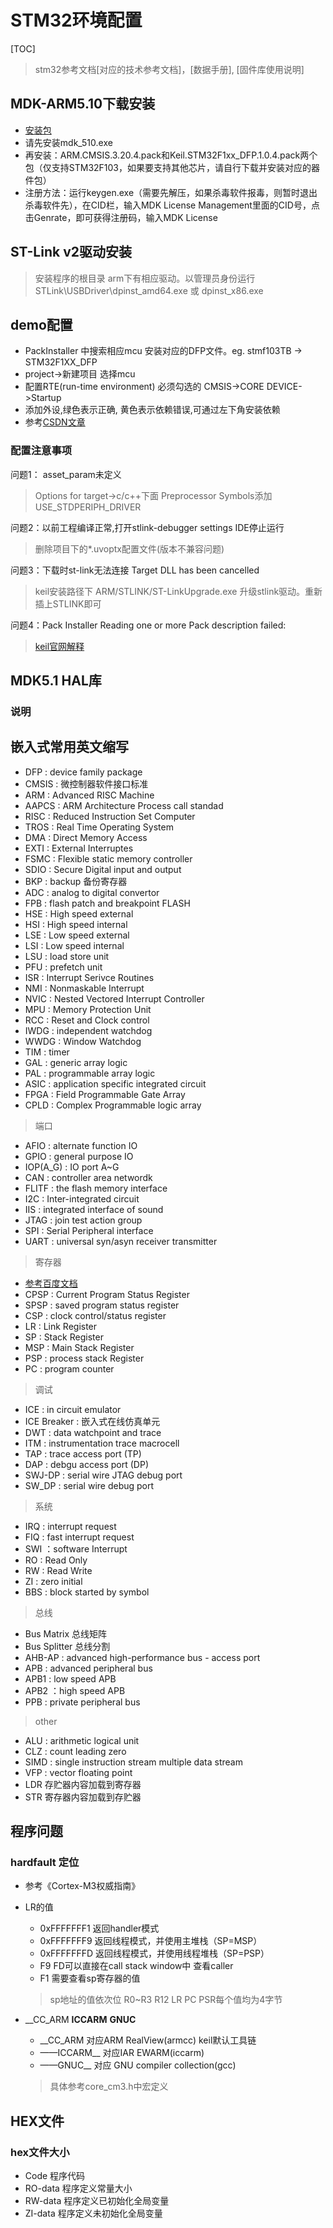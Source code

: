 # STM32环境配置

[TOC]

> stm32参考文档[对应的技术参考文档]，[数据手册], [固件库使用说明]

## MDK-ARM5.10下载安装

- [安装包](www.baidu.com)
- 请先安装mdk_510.exe
- 再安装：ARM.CMSIS.3.20.4.pack和Keil.STM32F1xx_DFP.1.0.4.pack两个包（仅支持STM32F103，如果要支持其他芯片，请自行下载并安装对应的器件包）
- 注册方法：运行keygen.exe（需要先解压，如果杀毒软件报毒，则暂时退出杀毒软件先），在CID栏，输入MDK License Management里面的CID号，点击Genrate，即可获得注册码，输入MDK License

## ST-Link v2驱动安装

> 安装程序的根目录 arm下有相应驱动。以管理员身份运行STLink\USBDriver\dpinst_amd64.exe 或 dpinst_x86.exe

## demo配置

- PackInstaller 中搜索相应mcu 安装对应的DFP文件。eg. stmf103TB -> STM32F1XX_DFP
- project->新建项目 选择mcu
- 配置RTE(run-time environment) 必须勾选的 CMSIS->CORE   DEVICE->Startup
- 添加外设,绿色表示正确, 黄色表示依赖错误,可通过左下角安装依赖
- 参考[CSDN文章](https://blog.csdn.net/android_lover2014/article/details/59482431)

### 配置注意事项

问题1： asset_param未定义
> Options for target->c/c++下面 Preprocessor Symbols添加 USE_STDPERIPH_DRIVER

问题2：以前工程编译正常,打开stlink-debugger settings IDE停止运行
> 删除项目下的*.uvoptx配置文件(版本不兼容问题)

问题3：下载时st-link无法连接 Target DLL has been cancelled
> keil安装路径下  ARM/STLINK/ST-LinkUpgrade.exe 升级stlink驱动。重新插上STLINK即可

问题4：Pack Installer Reading one or more Pack description failed:
> [keil官网解释](http://www.keil.com/support/docs/3646.htm)

## MDK5.1 HAL库

### 说明

## 嵌入式常用英文缩写

- DFP : device family package
- CMSIS : 微控制器软件接口标准
- ARM : Advanced RISC Machine
- AAPCS : ARM Architecture Process call standad
- RISC : Reduced Instruction Set Computer
- TROS : Real Time Operating System
- DMA : Direct Memory Access
- EXTI : External Interruptes
- FSMC : Flexible static memory controller
- SDIO : Secure Digital input and output
- BKP : backup 备份寄存器
- ADC : analog to digital convertor
- FPB : flash patch and breakpoint FLASH
- HSE : High speed external
- HSI : High speed internal
- LSE : Low speed external
- LSI : Low speed internal
- LSU : load store unit
- PFU : prefetch unit
- ISR : Interrupt Serivce Routines
- NMI : Nonmaskable Interrupt 
- NVIC : Nested Vectored Interrupt Controller
- MPU : Memory Protection Unit
- RCC : Reset and Clock control
- IWDG : independent watchdog
- WWDG : Window Watchdog
- TIM : timer
- GAL : generic array logic
- PAL : programmable array logic
- ASIC : application specific integrated circuit
- FPGA : Field Programmable Gate Array
- CPLD : Complex Programmable logic array

> 端口
- AFIO : alternate function IO
- GPIO : general purpose IO
- IOP(A_G) : IO port A~G
- CAN : controller area networdk
- FLITF : the flash memory interface
- I2C : Inter-integrated circuit
- IIS : integrated interface of sound
- JTAG : join test action group
- SPI : Serial Peripheral interface
- UART : universal syn/asyn receiver transmitter

> 寄存器
- [参考百度文档](https://wenku.baidu.com/view/a9e64eb265ce0508763213a1.html)
- CPSP : Current Program Status Register
- SPSP : saved program status register
- CSP : clock control/status register
- LR : Link Register
- SP : Stack Register
- MSP : Main Stack Register
- PSP : process stack Register
- PC : program counter

>调试

- ICE : in circuit emulator
- ICE Breaker : 嵌入式在线仿真单元
- DWT : data watchpoint and trace
- ITM : instrumentation trace macrocell
- TAP : trace access port  (TP)
- DAP : debgu access port  (DP)
- SWJ-DP : serial wire JTAG debug port
- SW_DP : serial wire debug port

> 系统
- IRQ : interrupt request
- FIQ : fast interrupt request
- SWI ：software Interrupt
- RO : Read Only
- RW : Read Write
- ZI : zero initial
- BBS : block started by symbol

>总线
- Bus Matrix 总线矩阵
- Bus Splitter 总线分割
- AHB-AP : advanced high-performance bus - access port
- APB : advanced peripheral bus
- APB1 : low speed APB
- APB2 ：high speed APB
- PPB : private peripheral bus

> other
- ALU : arithmetic logical unit
- CLZ : count leading zero
- SIMD : single instruction stream multiple data stream
- VFP : vector floating point
- LDR  存贮器内容加载到寄存器
- STR  寄存器内容加载到存贮器

## 程序问题

### hardfault 定位

- 参考《Cortex-M3权威指南》
- LR的值 
  - 0xFFFFFFF1 返回handler模式
  - 0xFFFFFFF9 返回线程模式，并使用主堆栈（SP=MSP）
  - 0xFFFFFFFD 返回线程模式，并使用线程堆栈（SP=PSP）
  - F9 FD可以直接在call stack window中 查看caller
  - F1 需要查看sp寄存器的值
  > sp地址的值依次位 R0~R3 R12 LR PC PSR每个值均为4字节

- __CC_ARM  __ICCARM__ __GNUC__
  - __CC_ARM 对应ARM RealView(armcc) keil默认工具链
  - ——ICCARM__ 对应IAR EWARM(iccarm)
  - ——GNUC__ 对应 GNU compiler collection(gcc)
  > 具体参考core_cm3.h中宏定义

## HEX文件

### hex文件大小

- Code 程序代码
- RO-data 程序定义常量大小
- RW-data 程序定义已初始化全局变量
- ZI-data 程序定义未初始化全局变量